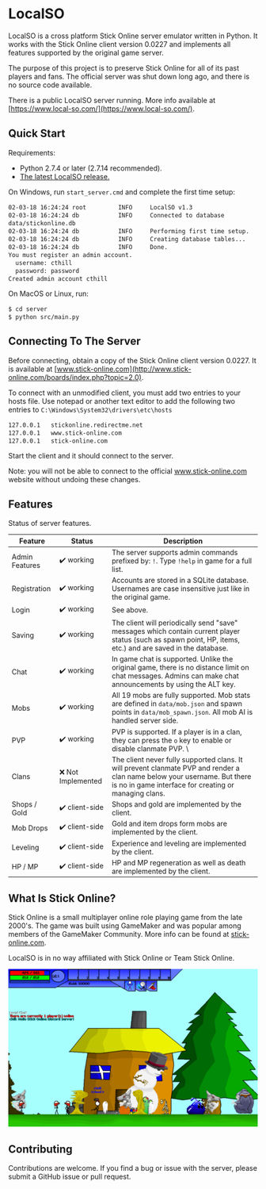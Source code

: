# LocalSO
LocalSO is a cross platform Stick Online server emulator written in Python. It works with the Stick Online client version 0.0227 and implements all features supported by the original game server.

The purpose of this project is to preserve Stick Online for all of its past players and fans. The official server was shut down long ago, and there is no source code available.

There is a public LocalSO server running. More info available at [https://www.local-so.com/](https://www.local-so.com/).

## Quick Start
Requirements:
 * Python 2.7.4 or later (2.7.14 recommended).
 * [The latest LocalSO release.](https://github.com/cthill/LocalSO/releases)

On Windows, run `start_server.cmd` and complete the first time setup:

```
02-03-18 16:24:24 root         INFO     LocalSO v1.3
02-03-18 16:24:24 db           INFO     Connected to database data/stickonline.db
02-03-18 16:24:24 db           INFO     Performing first time setup.
02-03-18 16:24:24 db           INFO     Creating database tables...
02-03-18 16:24:24 db           INFO     Done.
You must register an admin account.
  username: cthill
  password: password
Created admin account cthill
```

On MacOS or Linux, run:
```
$ cd server
$ python src/main.py
```

## Connecting To The Server
Before connecting, obtain a copy of the Stick Online client version 0.0227. It is available at [www.stick-online.com](http://www.stick-online.com/boards/index.php?topic=2.0).

To connect with an unmodified client, you must add two entries to your hosts file. Use notepad or another text editor to add the following two entries to `C:\Windows\System32\drivers\etc\hosts`
```
127.0.0.1	stickonline.redirectme.net
127.0.0.1	www.stick-online.com
127.0.0.1	stick-online.com
```
Start the client and it should connect to the server.

Note: you will not be able to connect to the official www.stick-online.com website without undoing these changes.

## Features
Status of server features.

Feature | Status | Description
--- | --- | ---
Admin Features | ✔️ working | The server supports admin commands prefixed by: `!`. Type `!help` in game for a full list.
Registration | ✔️ working | Accounts are stored in a SQLite database. Usernames are case insensitive just like in the original game.
Login | ✔️ working | See above.
Saving | ✔️ working | The client will periodically send "save" messages which contain current player status (such as spawn point, HP, items, etc.) and are saved in the database.
Chat | ✔️ working | In game chat is supported. Unlike the original game, there is no distance limit on chat messages. Admins can make chat announcements by using the ALT key.
Mobs | ✔️ working | All 19 mobs are fully supported. Mob stats are defined in `data/mob.json` and spawn points in `data/mob_spawn.json`. All mob AI is handled server side.
PVP | ✔️ working | PVP is supported. If a player is in a clan, they can press the `o` key to enable or disable clanmate PVP. \
Clans | ❌ Not Implemented | The client never fully supported clans. It will prevent clanmate PVP and render a clan name below your username. But there is no in game interface for creating or managing clans.
Shops / Gold | ✔️ client-side | Shops and gold are implemented by the client.
Mob Drops | ✔️ client-side | Gold and item drops form mobs are implemented by the client.
Leveling | ✔️ client-side | Experience and leveling are implemented by the client.
HP / MP | ✔️ client-side | HP and MP regeneration as well as death are implemented by the client.

## What Is Stick Online?
Stick Online is a small multiplayer online role playing game from the late 2000's. The game was built using GameMaker and was popular among members of the GameMaker Community. More info can be found at [stick-online.com](http://stick-online.com).

LocalSO is in no way affiliated with Stick Online or Team Stick Online.

![In game screenshot](media/screenshot_2.PNG)


## Contributing
Contributions are welcome. If you find a bug or issue with the server, please submit a GitHub issue or pull request.

